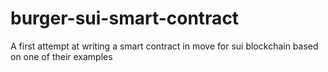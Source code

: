 # burger-sui-smart-contract
A first attempt at writing a smart contract in move for sui blockchain based on one of their examples
